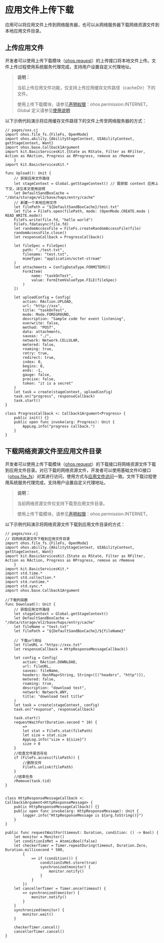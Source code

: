 # 应用文件上传下载

应用可以将应用文件上传到网络服务器，也可以从网络服务器下载网络资源文件到本地应用文件目录。

## 上传应用文件

开发者可以使用上传下载模块（[ohos.request](../../../../API_Reference/source_zh_cn/apis/BasicServicesKit/cj-apis-request-agent.md)）的上传接口将本地文件上传。文件上传过程使用系统服务代理完成，支持用户设置自定义代理地址。

> **说明：**
>
> 当前上传应用文件功能，仅支持上传应用缓存文件路径（cacheDir）下的文件。
>
> 使用上传下载模块，请参见[声明权限](../../security/AccessToken/cj-declare-permissions.md)：ohos.permission.INTERNET。
> Global 定义请参见[使用说明](../../../../API_Reference/source_zh_cn/cj-development-intro.md)

以下示例代码演示将应用缓存文件路径下的文件上传至网络服务器的方式：

<!-- compile -->

```cangjie
// pages/xxx.cj
import ohos.file_fs.{FileFs, OpenMode}
import ohos.ability.{AbilityStageContext, UIAbilityContext, getStageContext, Want}
import ohos.base.Callback1Argument
import kit.BasicServicesKit.{State as RState, Filter as RFilter, Action as RAction, Progress as RProgress, remove as rRemove
    }
import kit.BasicServicesKit.*

func Upload(): Unit {
    // 获取应用文件路径
    let stageContext = Global.getStageContext() // 需获取 context 应用上下文，详见本文使用说明
    let DefaultSandBoxCache = "/data/storage/el2/base/haps/entry/cache"
    // 新建一个本地应用文件
    let filePath = "${DefaultSandBoxCache}/test.txt"
    let file = FileFs.open(filePath, mode: (OpenMode.CREATE.mode | READ_WRITE.mode))
    FileFs.write(file.fd, "hello world")
    FileFs.fdatasync(file.fd)
    let randomAccessFile = FileFs.createRandomAccessFile(file)
    randomAccessFile.close()
    let responseCallback = ProgressCallback()

    let fileSpec = FileSpec(
        path: "./test.txt",
        filename: "test.txt",
        mimeType: "application/octet-stream"
    )
    let attachments = ConfigDataType.FORMITEMS([
        FormItem(
            name: "taskOnTest",
            value: FormItemValueType.FILE(fileSpec)
        )
    ])

    let uploadConfig = Config(
        action: RAction.UPLOAD,
        url: "http://xxx",
        title: "taskOnTest",
        mode: Mode.FOREGROUND,
        description: "Sample code for event listening",
        overwrite: false,
        method: "POST",
        data: attachments,
        saveas: "./",
        network: Network.CELLULAR,
        metered: false,
        roaming: true,
        retry: true,
        redirect: true,
        index: 0,
        begins: 0,
        ends: -1,
        gauge: false,
        precise: false,
        token: "it is a secret"
    )
    let task = create(stageContext, uploadConfig)
    task.on("progress", responseCallback)
    task.start()
}

class ProgressCallback <: Callback1Argument<Progress> {
    public init() {}
    public open func invoke(arg: Progress): Unit {
        AppLog.info("progress callback.")
    }
}
```

## 下载网络资源文件至应用文件目录

开发者可以使用上传下载模块（[ohos.request](../../../../API_Reference/source_zh_cn/apis/BasicServicesKit/cj-apis-request-agent.md)）的下载接口将网络资源文件下载到应用文件目录。对已下载的网络资源文件，开发者可以使用基础文件IO接口（[ohos.file_fs](../../../../API_Reference/source_zh_cn/apis/CoreFileKit/cj-apis-file_fs.md)）对其进行访问，使用方式与[应用文件访问](../../file-management/cj-app-file-access.md)一致。文件下载过程使用系统服务代理完成，支持用户设置自定义代理地址。

> **说明：**
>
> 当前网络资源文件仅支持下载至应用文件目录。
>
> 使用上传下载模块，请参见[声明权限](../../security/AccessToken/cj-declare-permissions.md)：ohos.permission.INTERNET。

以下示例代码演示将网络资源文件下载到应用文件目录的方式：

<!-- compile -->

```cangjie
// pages/xxx.cj
// 将网络资源文件下载到应用文件目录
import ohos.file_fs.{FileFs, OpenMode}
import ohos.ability.{AbilityStageContext, UIAbilityContext, getStageContext, Want}
import kit.BasicServicesKit.{State as RState, Filter as RFilter, Action as RAction, Progress as RProgress, remove as rRemove
    }
import kit.BasicServicesKit.*
import std.time.*
import std.collection.*
import std.runtime.*
import std.sync.*
import ohos.base.Callback1Argument

//下载的函数
func Download(): Unit {
    // 获取应用文件路径
    let stageContext = Global.getStageContext()
    let DefaultSandBoxCache = "/data/storage/el2/base/haps/entry/cache"
    let fileName = "test.txt"
    let filePath = "${DefaultSandBoxCache}/${fileName}"

    // 下载url地址
    let fileURL = "https://xxx.txt"
    let responseCallback = HttpResponseMessageCallback()

    let config = Config(
        action: RAction.DOWNLOAD,
        url: fileURL,
        saveas: fileName,
        headers: HashMap<String, String>([("headers", "http")]),
        metered: false,
        roaming: true,
        description: "download test",
        network: Network.ANY,
        title: "download test title"
    )
    let task = create(stageContext, config)
    task.on("response", responseCallback)

    task.start()
    requestWaitFor(Duration.second * 10) {
        =>
        let stat = FileFs.stat(filePath)
        let size = stat.size
        AppLog.info("size = ${size}")
        size > 0
    }
    //检查文件是否存在
    if (FileFs.access(filePath)) {
        //删除文件
        FileFs.unlink(filePath)
    }
    //结束任务
    rRemove(task.tid)
}


class HttpResponseMessageCallback <: Callback1Argument<HttpResponseMessage> {
    public HttpResponseMessageCallback() {}
    public open func invoke(arg: HttpResponseMessage): Unit {
        logger.info("HttpResponseMessage is ${arg.toString()}")
    }
}

public func requestWaitFor(timeout: Duration, condition: () -> Bool) {
    let monitor = Monitor()
    let conditionIsMet = AtomicBool(false)
    let checkerTimer = Timer.repeatDuring(timeout, Duration.Zero, Duration.millisecond * 500,
        {
            => if (condition()) {
                conditionIsMet.store(true)
                synchronized(monitor) {
                    monitor.notify()
                }
            }
        })
    let cancellerTimer = Timer.once(timeout) {
        => synchronized(monitor) {
            monitor.notify()
        }
    }
    synchronized(monitor) {
        monitor.wait()
    }

    checkerTimer.cancel()
    cancellerTimer.cancel()
}
```
